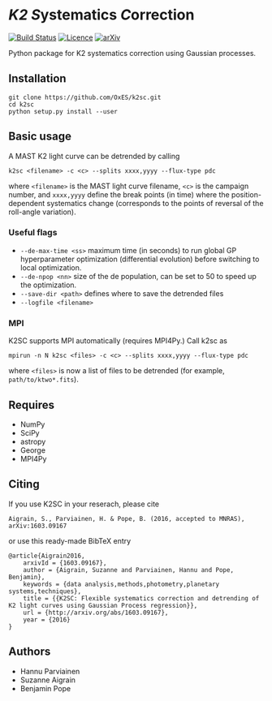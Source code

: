 # *K2* *S*ystematics *C*orrection

[![Build Status](https://travis-ci.org/OxES/k2sc.svg?branch=master)](https://travis-ci.org/OxES/k2sc)
[![Licence](http://img.shields.io/badge/license-GPLv3-blue.svg?style=flat)](http://www.gnu.org/licenses/gpl-3.0.html)
[![arXiv](http://img.shields.io/badge/arXiv-1603.09167-blue.svg?style=flat)](http://arxiv.org/abs/1603.09167)

Python package for K2 systematics correction using Gaussian processes.

## Installation

    git clone https://github.com/OxES/k2sc.git
    cd k2sc
    python setup.py install --user

## Basic usage

A MAST K2 light curve can be detrended by calling

    k2sc <filename> -c <c> --splits xxxx,yyyy --flux-type pdc
    
where `<filename>` is the MAST light curve filename, `<c>` is the campaign number, and `xxxx,yyyy` define the break points (in time) where the position-dependent systematics change (corresponds to the points of reversal of the roll-angle variation).

### Useful flags

- `--de-max-time <ss>`  maximum time (in seconds) to run global GP hyperparameter optimization (differential evolution) before switching to local optimization.
- `--de-npop <nn>` size of the de population, can be set to 50 to speed up the optimization.
- `--save-dir <path>` defines where to save the detrended files
- `--logfile <filename>` 

### MPI

K2SC supports MPI automatically (requires MPI4Py.) Call k2sc as

    mpirun -n N k2sc <files> -c <c> --splits xxxx,yyyy --flux-type pdc

where `<files>` is now a list of files to be detrended (for example, `path/to/ktwo*.fits`).

## Requires

 - NumPy
 - SciPy
 - astropy
 - George
 - MPI4Py

Citing
------

If you use K2SC in your reserach, please cite

    Aigrain, S., Parviainen, H. & Pope, B. (2016, accepted to MNRAS), arXiv:1603.09167

or use this ready-made BibTeX entry

    @article{Aigrain2016,
        arxivId = {1603.09167},
        author = {Aigrain, Suzanne and Parviainen, Hannu and Pope, Benjamin},
        keywords = {data analysis,methods,photometry,planetary systems,techniques},
        title = {{K2SC: Flexible systematics correction and detrending of K2 light curves using Gaussian Process regression}},
        url = {http://arxiv.org/abs/1603.09167},
        year = {2016}
    }


## Authors

 - Hannu Parviainen
 - Suzanne Aigrain
 - Benjamin Pope
